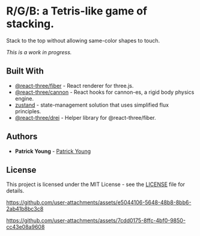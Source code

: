 # R/G/B: a Tetris-like game of stacking.

Stack to the top without allowing same-color shapes to touch.

_This is a work in progress._

## Built With
* [@react-three/fiber](https://www.npmjs.com/package/@react-three/fiber) - React renderer for three.js.
* [@react-three/cannon](https://www.npmjs.com/package/@react-three/cannon) - React hooks for cannon-es, a rigid body physics engine.
* [zustand](https://www.npmjs.com/package/zustand) - state-management solution that uses simplified flux principles.
* [@react-three/drei](https://www.npmjs.com/package/@react-three/drei) - Helper library for @react-three/fiber.

## Authors

* **Patrick Young** - [Patrick Young](https://github.com/patrick-s-young)

## License

This project is licensed under the MIT License - see the [LICENSE](LICENSE) file for details.

https://github.com/user-attachments/assets/e5044106-5648-48b8-8bb6-2ab41b8bc3c8

https://github.com/user-attachments/assets/7cdd0175-8ffc-4bf0-9850-cc43e08a9608

